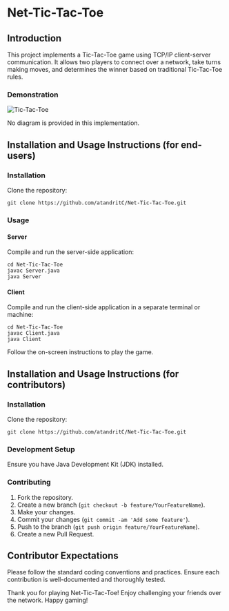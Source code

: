 # Net-Tic-Tac-Toe

## Introduction

This project implements a Tic-Tac-Toe game using TCP/IP client-server communication. It allows two players to connect over a network, take turns making moves, and determines the winner based on traditional Tic-Tac-Toe rules.

### Demonstration

![Tic-Tac-Toe]()

No diagram is provided in this implementation.

## Installation and Usage Instructions (for end-users)

### Installation

Clone the repository:

```
git clone https://github.com/atandritC/Net-Tic-Tac-Toe.git
```

### Usage

#### Server

Compile and run the server-side application:

```
cd Net-Tic-Tac-Toe
javac Server.java
java Server
```

#### Client

Compile and run the client-side application in a separate terminal or machine:

```
cd Net-Tic-Tac-Toe
javac Client.java
java Client
```

Follow the on-screen instructions to play the game.

## Installation and Usage Instructions (for contributors)

### Installation

Clone the repository:

```
git clone https://github.com/atandritC/Net-Tic-Tac-Toe.git
```

### Development Setup

Ensure you have Java Development Kit (JDK) installed.

### Contributing

1. Fork the repository.
2. Create a new branch (`git checkout -b feature/YourFeatureName`).
3. Make your changes.
4. Commit your changes (`git commit -am 'Add some feature'`).
5. Push to the branch (`git push origin feature/YourFeatureName`).
6. Create a new Pull Request.

## Contributor Expectations

Please follow the standard coding conventions and practices. Ensure each contribution is well-documented and thoroughly tested.


Thank you for playing Net-Tic-Tac-Toe! Enjoy challenging your friends over the network. Happy gaming!
